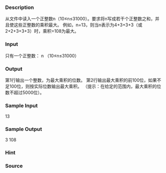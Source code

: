 
### Description
从文件中读入一个正整数n（10≤n≤31000）。要求将n写成若干个正整数之和，并且使这些正整数的乘积最大。
例如，n=13，则当n表示为4+3+3+3（或2+2+3+3+3）时，乘积=108为最大。

### Input
只有一个正整数：
n   （10≤n≤31000）

### Output
第1行输出一个整数，为最大乘积的位数。
第2行输出最大乘积的前100位，如果不足100位，则按实际位数输出最大乘积。
（提示：在给定的范围内，最大乘积的位数不超过5000位）。


### Sample Input
13

### Sample Output
3
108

### Hint

### Source
